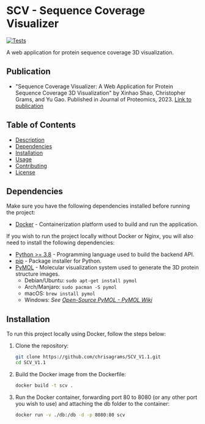 # SCV - Sequence Coverage Visualizer
[![Tests](https://github.com/chrisagrams/SCV_V1.1/actions/workflows/api_test.yaml/badge.svg)](https://github.com/chrisagrams/SCV_V1.1/actions/workflows/api_test.yaml)

A web application for protein sequence coverage 3D visualization.

## Publication

- "Sequence Coverage Visualizer: A Web Application for Protein Sequence Coverage 3D Visualization" by Xinhao Shao, Christopher Grams, and Yu Gao.
   Published in Journal of Proteomics, 2023.
   [Link to publication](https://doi.org/10.1021/acs.jproteome.2c00358)

## Table of Contents

- [Description](#description)
- [Dependencies](#dependencies)
- [Installation](#installation)
- [Usage](#usage)
- [Contributing](#contributing)
- [License](#license)

## Dependencies
Make sure you have the following dependencies installed before running the project:

- [Docker](https://www.docker.com/) - Containerization platform used to build and run the application.

If you wish to run the project locally without Docker or Nginx, you will also need to install the following dependencies:
- [Python >= 3.8](https://www.python.org/) - Programming language used to build the backend API.
- [pip](https://pip.pypa.io/en/stable/) - Package installer for Python.
- [PyMOL](https://pymol.org/2/) - Molecular visualization system used to generate the 3D protein structure images.
  - Debian/Ubuntu: `sudo apt-get install pymol`
  - Arch/Manjaro: `sudo pacman -S pymol`
  - macOS: `brew install pymol`
  - Windows: *See [Open-Source PyMOL - PyMOL Wiki](https://pymolwiki.org/index.php/Windows_Install#Open-Source_PyMOL)*

## Installation
To run this project locally using Docker, follow the steps below:

1. Clone the repository:

   ```bash
   git clone https://github.com/chrisagrams/SCV_V1.1.git
   cd SCV_V1.1
   ```

2. Build the Docker image from the Dockerfile:
   
   ```bash
   docker build -t scv .
   ```

3. Run the Docker container, forwarding port 80 to 8080 (or any other port you wish to use) and attaching the db folder to the container:

   ```bash
   docker run -v ./db:/db -d -p 8080:80 scv
   ```